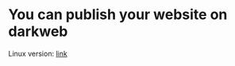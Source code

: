 # You can publish your website on darkweb

Linux version: [link](https://github.com/yeh-john/setup/blob/main/Tor/linux-setup.txt)
